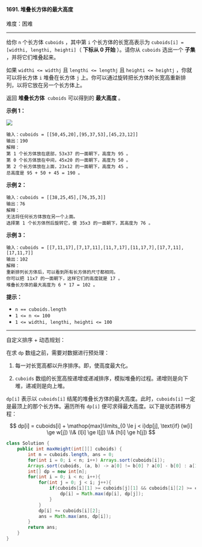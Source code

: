 #### 1691. 堆叠长方体的最大高度

难度：困难

---

给你 `n` 个长方体 `cuboids` ，其中第 `i` 个长方体的长宽高表示为 `cuboids[i] = [widthi, lengthi, heighti]`（ **下标从 0 开始** ）。请你从 `cuboids` 选出一个  **子集**  ，并将它们堆叠起来。

如果 `widthi <= widthj` 且 `lengthi <= lengthj` 且 `heighti <= heightj` ，你就可以将长方体 `i` 堆叠在长方体 `j` 上。你可以通过旋转把长方体的长宽高重新排列，以将它放在另一个长方体上。

返回  **堆叠长方体**  `cuboids` 可以得到的  **最大高度**  。

 **示例 1：** 

 **![](https://assets.leetcode-cn.com/aliyun-lc-upload/uploads/2020/12/12/image.jpg)** 

```
输入：cuboids = [[50,45,20],[95,37,53],[45,23,12]]
输出：190
解释：
第 1 个长方体放在底部，53x37 的一面朝下，高度为 95 。
第 0 个长方体放在中间，45x20 的一面朝下，高度为 50 。
第 2 个长方体放在上面，23x12 的一面朝下，高度为 45 。
总高度是 95 + 50 + 45 = 190 。
```

 **示例 2：** 

```
输入：cuboids = [[38,25,45],[76,35,3]]
输出：76
解释：
无法将任何长方体放在另一个上面。
选择第 1 个长方体然后旋转它，使 35x3 的一面朝下，其高度为 76 。
```

 **示例 3：** 

```
输入：cuboids = [[7,11,17],[7,17,11],[11,7,17],[11,17,7],[17,7,11],[17,11,7]]
输出：102
解释：
重新排列长方体后，可以看到所有长方体的尺寸都相同。
你可以把 11x7 的一面朝下，这样它们的高度就是 17 。
堆叠长方体的最大高度为 6 * 17 = 102 。
```

 **提示：** 

*   `n == cuboids.length`
*   `1 <= n <= 100`
*   `1 <= widthi, lengthi, heighti <= 100`

---
自定义排序 + 动态规划：

在求 `dp` 数组之前，需要对数据进行预处理：

1. 每一对长宽高都以升序排序。即，使高度最大化。

2. `cuboids` 数组的长宽高按递增或递减排序，模拟堆叠的过程。递增则是向下堆，递减则是向上堆。

`dp[i]` 表示以 `cuboids[i]` 结尾的堆叠长方体的最大高度。此时，`cuboids[i]` 一定是最顶上的那个长方体。遍历所有 `dp[i]` 便可求得最大高度。以下是状态转移方程：

$$ dp[i] = cuboids[i] + \mathop{max}\limits_{0 \le j < i}dp[j], \text{if} (w[i] \ge w[j]) \\& (l[i] \ge l[j]) \\& (h[i] \ge h[j]) $$

```java
class Solution {
    public int maxHeight(int[][] cuboids) {
        int n = cuboids.length, ans = 0;
        for(int i = 0; i < n; i++) Arrays.sort(cuboids[i]);
        Arrays.sort(cuboids, (a, b) -> a[0] != b[0] ? a[0] - b[0] : a[1] != b[1] ? a[1] - b[1] : a[2] - b[2]);
        int[] dp = new int[n];
        for(int i = 0; i < n; i++){
            for(int j = 0; j < i; j++){
                if(cuboids[i][1] >= cuboids[j][1] && cuboids[i][2] >= cuboids[j][2]){
                    dp[i] = Math.max(dp[i], dp[j]);
                }
            }
            dp[i] += cuboids[i][2];
            ans = Math.max(ans, dp[i]);
        }
        return ans;
    }
}
```
